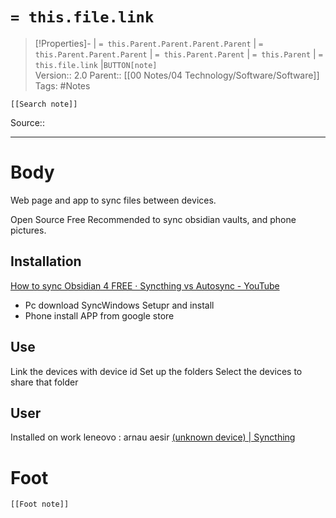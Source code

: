 # `= this.file.link`
>[!Properties]- | `= this.Parent.Parent.Parent.Parent` |  `= this.Parent.Parent.Parent` | `= this.Parent.Parent` | `= this.Parent` | `= this.file.link` |`BUTTON[note]`  
>Version:: 2.0
>Parent:: [[00 Notes/04 Technology/Software/Software]]
>Tags: #Notes
```meta-bind-embed
[[Search note]]
```
Source::
***
# Body
Web page and app to sync files between devices. 

Open Source
Free
Recommended to sync obsidian vaults, and phone pictures.


## Installation
[How to sync Obsidian 4 FREE · Syncthing vs Autosync - YouTube](https://www.youtube.com/watch?v=t3cy132eeUU&ab_channel=DJLensing)
- Pc download  SyncWindows Setupr and install
- Phone install APP from google store
## Use 
Link the devices with device id
Set up the folders 
Select the devices to share that folder

## User
Installed on work leneovo :
arnau
aesir
[(unknown device) | Syncthing](http://127.0.0.1:8384/#settings-gui)






# Foot
```meta-bind-embed
[[Foot note]]
``` 